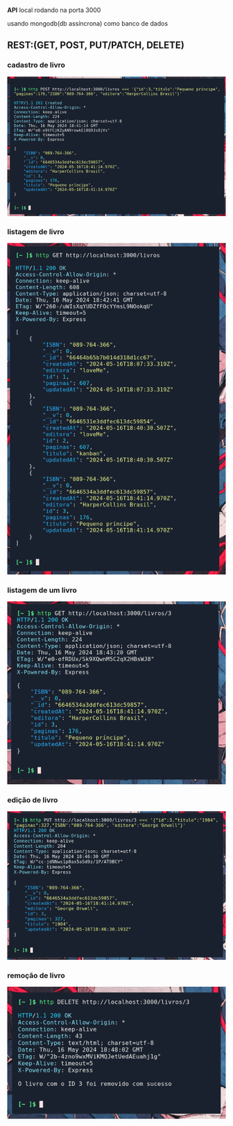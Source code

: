 <b>API</b> local rodando na porta 3000

usando mongodb(db assíncrona) como banco de dados 

## REST:(GET, POST, PUT/PATCH, DELETE)

### cadastro de livro
<img alt="cadastro post" src="./img/post.png">

### listagem de livro
<img alt="listar get" src="./img/get.png">

### listagem de um livro
<img alt="listar um livro get" src="./img/get:id.png">

### edição de livro
<img alt="editar put" src="./img/put:id.png">

### remoção de livro
<img alt="remover delete" src="./img/delete:id.png">

